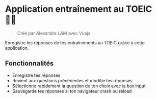 # Application entraînement au TOEIC 🧑‍🎓

> Créé par Alexandre LAM avec Vuejs

Enregistre les réponses de tes entraînements au TOEIC grâce à cette application.

## Fonctionnalités

- Enregistre tes réponses
- Revient aux questions précédentes et modifie tes réponses
- Sélectionne rapidement la question de ton choix avec la box input
- Sauvegarde tes réponses si ton navigateur crash ou reload
